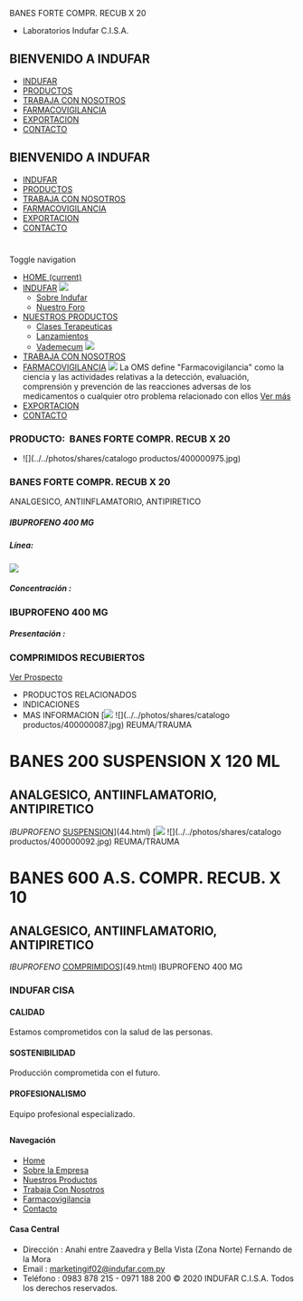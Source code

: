 BANES FORTE COMPR. RECUB X 20
- Laboratorios Indufar C.I.S.A.
## BIENVENIDO A INDUFAR
* [INDUFAR](3815728.html#)
* [PRODUCTOS](3815728.html#)
* [TRABAJA CON NOSOTROS](3815728.html#)
* [FARMACOVIGILANCIA](3815728.html#)
* [EXPORTACION](3815728.html#)
* [CONTACTO](3815728.html#)
## BIENVENIDO A INDUFAR
* [INDUFAR](../../index.html)
* [PRODUCTOS](../../productos.html)
* [TRABAJA CON NOSOTROS](../../trabaja_con_nosotros.html)
* [FARMACOVIGILANCIA](../../farmacovigilancia.html)
* [EXPORTACION](../../exportacion.html)
* [CONTACTO](../../contacto.html)
# 
Toggle navigation
* [HOME (current)](../../index.html)
* [INDUFAR](3815728.html#) 
  [![ ](../../photos/shares/Sistema/Menu/indufar_menul.jpg)](../../institucional.html)
  - [Sobre Indufar](../../institucional.html)
  - [Nuestro Foro](../../blog.html)
* [NUESTROS PRODUCTOS](3815728.html#) 
  - [Clases Terapeuticas](../clases_terapeuticas.html)
  - [Lanzamientos](../lanzamientos.html)
  - [Vademecum](../../productos.html)
  [![ ](../../photos/shares/Sistema/Menu/productos.png)](../../productos.html)
* [TRABAJA CON NOSOTROS](../../trabaja_con_nosotros.html)
* [FARMACOVIGILANCIA](3815728.html#) 
  [![ ](../../photos/shares/Sistema/Menu/TUBOS.png)](../../farmacovigilancia.html)
  La OMS define "Farmacovigilancia" como la ciencia y las actividades relativas a la detección, evaluación, comprensión y prevención de las reacciones adversas de los medicamentos o cualquier otro problema relacionado con ellos
  [Ver más](../../farmacovigilancia.html)
* [EXPORTACION](../../exportacion.html)
* [CONTACTO](../../contacto.html)
### PRODUCTO:  BANES FORTE COMPR. RECUB X 20
* ![](../../photos/shares/catalogo productos/400000975.jpg)
### **BANES FORTE COMPR. RECUB X 20**
ANALGESICO, ANTIINFLAMATORIO, ANTIPIRETICO
##### **IBUPROFENO 400 MG**
##### **Línea:**
[![](../../photos/shares/Laboratorios/lab_medical.png)](../linea/2.html)
##### **Concentración :**
### IBUPROFENO 400 MG
##### **Presentación :**
### COMPRIMIDOS RECUBIERTOS
[Ver Prospecto](../../files/shares/prospectos/400000975.pdf)
* PRODUCTOS RELACIONADOS
* INDICACIONES
* MAS INFORMACION
[![](../../photos/shares/Laboratorios/lab_medical.png)
![](../../photos/shares/catalogo productos/400000087.jpg)
REUMA/TRAUMA
# BANES 200 SUSPENSION X 120 ML
## ANALGESICO, ANTIINFLAMATORIO, ANTIPIRETICO
*IBUPROFENO*
[SUSPENSION](3815728.html#)](44.html)
[![](../../photos/shares/Laboratorios/lab_medical.png)
![](../../photos/shares/catalogo productos/400000092.jpg)
REUMA/TRAUMA
# BANES 600 A.S. COMPR. RECUB. X 10
## ANALGESICO, ANTIINFLAMATORIO, ANTIPIRETICO
*IBUPROFENO*
[COMPRIMIDOS](3815728.html#)](49.html)
IBUPROFENO 400 MG
### INDUFAR CISA
#### CALIDAD
Estamos comprometidos con la salud de las personas.
#### SOSTENIBILIDAD
Producción comprometida con el futuro.
#### PROFESIONALISMO
Equipo profesional especializado.
## 
#### Navegación
* [Home](../../index.html)
* [Sobre la Empresa](../../institucional.html)
* [Nuestros Productos](../../productos.html)
* [Trabaja Con Nosotros](../../trabaja_con_nosotros.html)
* [Farmacovigilancia](../../farmacovigilancia.html)
* [Contacto](../../contacto.html)
#### Casa Central
* Dirección : Anahi entre Zaavedra y Bella Vista (Zona Norte) Fernando de la Mora
* Email : [marketingif02@indufar.com.py](mailto:marketingif02@indufar.com.py)
* Teléfono : 0983 878 215 - 0971 188 200
© 2020 INDUFAR C.I.S.A. Todos los derechos reservados.
